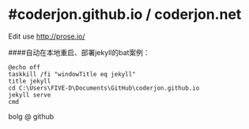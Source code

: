 #coderjon.github.io / coderjon.net
==================================

Edit use http://prose.io/



####自动在本地重启、部署jekyll的bat案例：
```batch
@echo off
taskkill /fi "windowTitle eq jekyll"
title jekyll
cd C:\Users\FIVE-D\Documents\GitHub\coderjon.github.io
jekyll serve
cmd
```
bolg @ github
